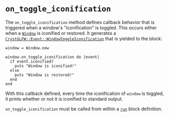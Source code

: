 # `on_toggle_iconification`

The `on_toggle_iconification` method defines callback behavior that is triggered when a window's "iconification" is toggled. This occurs either when a [`Window`](/deep-dive/window.md) is iconified or restored. It generates a [`CrystGLFW::Event::WindowToggleIconification`](/deep-dive/events/windowtoggleiconification.md) that is yielded to the block:

```crystal
window = Window.new

window.on_toggle_iconification do |event|
  if event.iconified?
    puts "Window is iconified!"
  else
    puts "Window is restored!"
  end
end
```

With this callback defined, every time the iconification of `window` is toggled, it prints whether or not it is iconified to standard output.

`on_toggle_iconification` must be called from within a [`run`](/the-run-block.md) block definition.